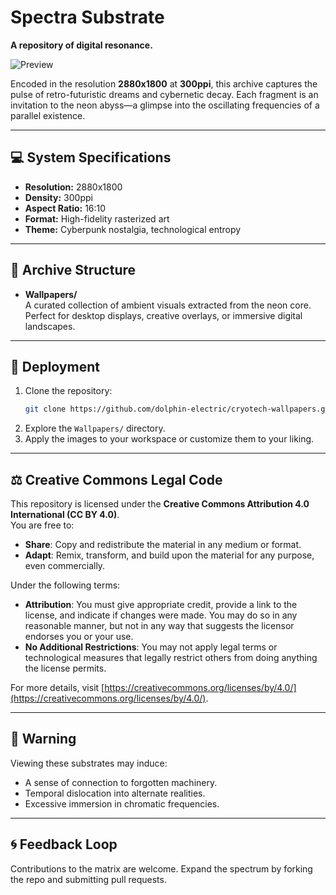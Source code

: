 # Spectra Substrate

**A repository of digital resonance.**

![Preview](https://github.com/dolphin-electric/cryotech-wallpapers/blob/main/Wallpapers/2880x1800-cryotech-1.png?raw=true)

Encoded in the resolution **2880x1800** at **300ppi**, this archive captures the pulse of retro-futuristic dreams and cybernetic decay. Each fragment is an invitation to the neon abyss—a glimpse into the oscillating frequencies of a parallel existence.

---

## 💻 System Specifications
- **Resolution:** 2880x1800
- **Density:** 300ppi
- **Aspect Ratio:** 16:10
- **Format:** High-fidelity rasterized art
- **Theme:** Cyberpunk nostalgia, technological entropy

---

## 📂 Archive Structure
- **Wallpapers/**  
  A curated collection of ambient visuals extracted from the neon core. Perfect for desktop displays, creative overlays, or immersive digital landscapes.

---

## 🔧 Deployment
1. Clone the repository:
   ```bash
   git clone https://github.com/dolphin-electric/cryotech-wallpapers.git
   ```
2. Explore the `Wallpapers/` directory.
3. Apply the images to your workspace or customize them to your liking.

---

## ⚖️ Creative Commons Legal Code
This repository is licensed under the **Creative Commons Attribution 4.0 International (CC BY 4.0)**.  
You are free to:
- **Share**: Copy and redistribute the material in any medium or format.
- **Adapt**: Remix, transform, and build upon the material for any purpose, even commercially.

Under the following terms:
- **Attribution**: You must give appropriate credit, provide a link to the license, and indicate if changes were made. You may do so in any reasonable manner, but not in any way that suggests the licensor endorses you or your use.
- **No Additional Restrictions**: You may not apply legal terms or technological measures that legally restrict others from doing anything the license permits.

For more details, visit [https://creativecommons.org/licenses/by/4.0/](https://creativecommons.org/licenses/by/4.0/).

---

## 🚨 Warning
Viewing these substrates may induce:
- A sense of connection to forgotten machinery.
- Temporal dislocation into alternate realities.
- Excessive immersion in chromatic frequencies.

---

## 🌀 Feedback Loop
Contributions to the matrix are welcome. Expand the spectrum by forking the repo and submitting pull requests.

